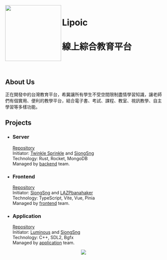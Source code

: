 <a href="https://lipoic.github.io">
  <img src="https://raw.githubusercontent.com/Lipoic/.github/main/images/Lipoic_Logo.svg" align="left" width="180px"/>
</a>

# Lipoic
# 線上綜合教育平台

<br></br>


## About Us
正在開發中的台灣教育平台，希冀讓所有學生不受空間限制盡情學習知識，讓老師們有個實用、便利的教學平台，結合電子書、考試、課程、教室、視訊教學、自主學習等多樣功能。

## Projects
* ### Server
  [Repository](https://github.com/Lipoic/Lipoic-Server)  
  Initiator: [Twinkle Sprinkle](https://github.com/Mg138) and [SiongSng](https://github.com/SiongSng)  
  Technology: Rust, Rocket, MongoDB  
  Managed by [backend](https://github.com/orgs/Lipoic/teams/backend) team.
* ### Frontend
  [Repository](https://github.com/Lipoic/Lipoic-Frontend)  
  Initiator: [SiongSng](https://github.com/SiongSng) and [LAZPbanahaker](https://github.com/banahaker)  
  Technology: TypeScript, Vite, Vue, Pinia  
  Managed by [frontend](https://github.com/orgs/Lipoic/teams/frontend) team.
* ### Application
  [Repository](https://github.com/Lipoic/Lipoic-Application)  
  Initiator: [Luminous](https://github.com/Luminous-Coder) and [SiongSng](https://github.com/SiongSng)   
  Technology: C++, SDL2, Bgfx  
  Managed by [application](https://github.com/orgs/Lipoic/teams/application) team.

<a href="https://ko-fi.com/X8X376PDR">
  <p align="center"><img src="https://ko-fi.com/img/githubbutton_sm.svg" ></p>
</a>
